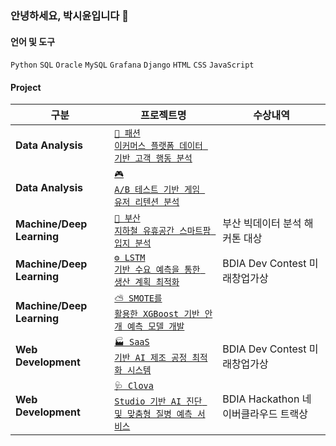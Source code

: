 ### 안녕하세요, 박시윤입니다 👋

#### 언어 및 도구
`Python` `SQL` `Oracle` `MySQL` `Grafana` `Django` `HTML` `CSS` `JavaScript`

#### Project  

| 구분 | 프로젝트명 | 수상내역 |
|----------|--------------------------------|------------|
| **Data Analysis** | <code>[🛒 패션 이커머스 플랫폼 데이터 기반 고객 행동 분석](https://github.com/sparky1543/e-commerce)</code> |  |
| **Data Analysis** | <code>[🎮 A/B 테스트 기반 게임 유저 리텐션 분석](https://github.com/sparky1543/cookiecats-abtest)</code> |  |
| **Machine/Deep Learning** | <code>[🌾 부산 지하철 유휴공간 스마트팜 입지 분석](https://github.com/sparky1543/metro-farm)</code> | 부산 빅데이터 분석 해커톤 대상 |
| **Machine/Deep Learning** | <code>[⚙️ LSTM 기반 수요 예측을 통한 생산 계획 최적화](https://github.com/sparky1543/prod-planning)</code> | BDIA Dev Contest 미래창업가상 |
| **Machine/Deep Learning** | <code>[⛅ SMOTE를 활용한 XGBoost 기반 안개 예측 모델 개발](https://github.com/sparky1543/weather-fog)</code> |  |
| **Web Development** | <code>[🏭 SaaS 기반 AI 제조 공정 최적화 시스템](https://github.com/sparky1543/isix-project)</code> | BDIA Dev Contest 미래창업가상 |
| **Web Development** | <code>[🩺 Clova Studio 기반 AI 진단 및 맞춤형 질병 예측 서비스](https://github.com/sparky1543/smart-doctor)</code> | BDIA Hackathon 네이버클라우드 트랙상 |
